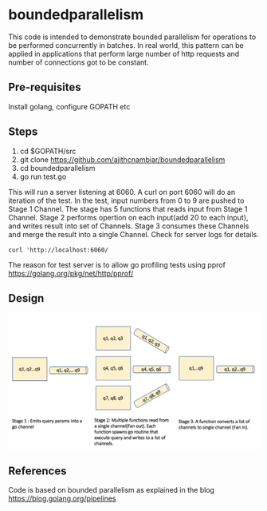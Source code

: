 # boundedparallelism
This code is intended to demonstrate bounded parallelism for operations to be performed concurrently in batches. In real world, this pattern can be applied in applications that perform large number of http requests and number of connections got to be constant.


## Pre-requisites
Install golang, configure GOPATH etc

## Steps
1. cd $GOPATH/src
2. git clone https://github.com/ajithcnambiar/boundedparallelism
3. cd boundedparallelism
4. go run test.go

This will run a server listening at 6060. A curl on port 6060 will do an iteration of the test. In the test, input numbers from 0 to 9 are pushed to Stage 1 Channel. The stage has 5 functions that reads input from Stage 1 Channel. Stage 2 performs opertion on each input(add 20 to each input), and writes result into set of Channels. Stage 3 consumes these Channels and merge the result into a single Channel. Check for server logs for details.
```
curl 'http://localhost:6060/
```
The reason for test server is to allow go profiling tests using pprof https://golang.org/pkg/net/http/pprof/

## Design
![alt text](https://github.com/ajithcnambiar/boundedparallelism/blob/master/boundedParallelism.png)

## References
Code is based on bounded parallelism as explained in the blog https://blog.golang.org/pipelines




